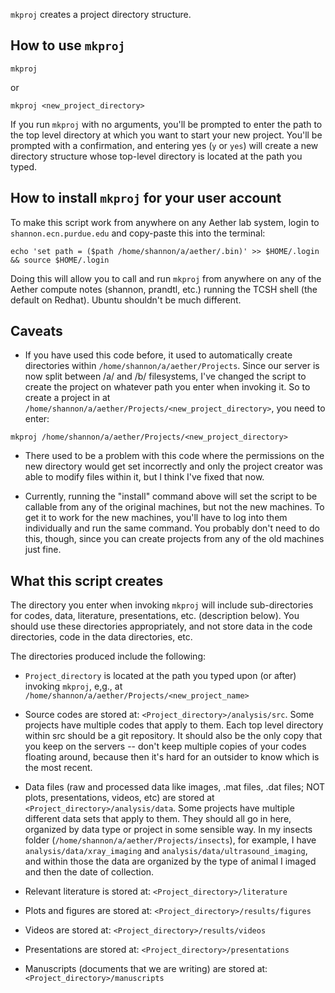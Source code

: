 `mkproj` creates a project directory structure. 

## How to use `mkproj`

`mkproj`

or 

`mkproj <new_project_directory>`


If you run `mkproj` with no arguments, you'll be prompted to enter the path to the top level directory at which you want to start your new project. You'll be prompted with a confirmation, and entering yes (`y` or `yes`) will create a new directory structure whose top-level directory is located at the path you typed.

## How to install `mkproj` for your user account

To make this script work from anywhere on any Aether lab system, login to `shannon.ecn.purdue.edu` and copy-paste this into the terminal:

`echo 'set path = ($path /home/shannon/a/aether/.bin)' >> $HOME/.login && source $HOME/.login`

Doing this will allow you to call and run `mkproj` from anywhere on any of the Aether compute notes (shannon, prandtl, etc.) running the TCSH shell (the default on Redhat). Ubuntu shouldn't be much different.

## Caveats

* If you have used this code before, it used to automatically create directories within `/home/shannon/a/aether/Projects`. Since our server is now split between /a/ and /b/ filesystems, I've changed the script to create the project on whatever path you enter when invoking it. So to create a project in at `/home/shannon/a/aether/Projects/<new_project_directory>`, you need to enter:

`mkproj /home/shannon/a/aether/Projects/<new_project_directory>`

* There used to be a problem with this code where the permissions on the new directory would get set incorrectly and only the project creator was able to modify files within it, but I think I've fixed that now.

* Currently, running the "install" command above will set the script to be callable from any of the original machines, but not the new machines. To get it to work for the new machines, you'll have to log into them individually and run the same command. You probably don't need to do this, though, since you can create projects from any of the old machines just fine.

## What this script creates
The directory you enter when invoking `mkproj` will include sub-directories for codes, data, literature, presentations, etc. (description below). You should use these directories appropriately, and not store data in the code directories, code in the data directories, etc. 

The directories produced include the following:

* `Project_directory` is located at the path you typed upon (or after) invoking `mkproj`, e,g., at `/home/shannon/a/aether/Projects/<new_project_name>`

* Source codes are stored at: `<Project_directory>/analysis/src`.
Some projects have multiple codes that apply to them. Each top level directory within src should be a git repository. It should also be the only copy that you keep on the servers -- don't keep multiple copies of your codes floating around, because then it's hard for an outsider to know which is the most recent.

* Data files (raw and processed data like images, .mat files, .dat files; NOT plots, presentations, videos, etc) are stored at `<Project_directory>/analysis/data`.
Some projects have multiple different data sets that apply to them. They should all go in here, organized by data type or project in some sensible way. In my insects folder (`/home/shannon/a/aether/Projects/insects`), for example, I have `analysis/data/xray_imaging` and `analysis/data/ultrasound_imaging`, and within those the data are organized by the type of animal I imaged and then the date of collection. 

* Relevant literature is stored at: `<Project_directory>/literature`

* Plots and figures are stored at: `<Project_directory>/results/figures`

* Videos are stored at: `<Project_directory>/results/videos`

* Presentations are stored at: `<Project_directory>/presentations`

* Manuscripts (documents that we are writing) are stored at: `<Project_directory>/manuscripts`
